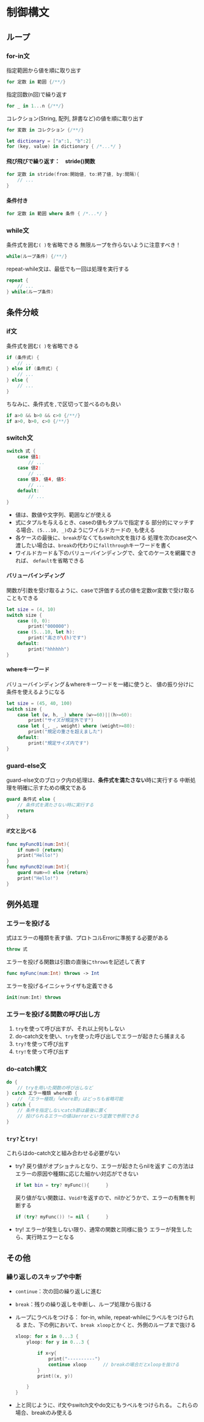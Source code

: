 # 制御構文

## ループ

### for-in文

指定範囲から値を順に取り出す

```swift
for 定数 in 範囲 {/**/}
```

指定回数(n回)で繰り返す

```swift
for _ in 1...n {/**/}
```

コレクション(String, 配列, 辞書など)の値を順に取り出す

```swift
for 変数 in コレクション {/**/}

let dictionary = ["a":1, "b":2]
for (key, value) in dictionary { /*...*/ }
```

#### 飛び飛びで繰り返す：　stride()関数

```swift
for 定数 in stride(from:開始値, to:終了値, by:間隔){
    // ...
}
```

#### 条件付き

```swift
for 定数 in 範囲 where 条件 { /*...*/ }
```

### while文

条件式を囲む`( )`を省略できる
無限ループを作らないように注意すべき！

```swift
while(ループ条件) {/**/}
```

repeat-while文は、最低でも一回は処理を実行する

```swift
repeat {
    // ...
} while(ループ条件)
```

## 条件分岐

### if文

条件式を囲む`( )`を省略できる

```swift
if (条件式) {
    // ...
} else if (条件式) {
    // ...
} else {
    // ...
}
```

ちなみに、条件式を`,`で区切って並べるのも良い

```swift
if a>0 && b>0 && c>0 {/**/}
if a>0, b>0, c>0 {/**/}
```

### switch文

```swift
switch 式 {
    case 値1:
        // ...
    case 値2:
        // ...
    case 値3, 値4, 値5:
        // ...
    default:
        // ...
}
```

* 値は、数値や文字列、範囲などが使える
* 式にタプルを与えるとき、caseの値もタプルで指定する
    部分的にマッチする場合、`(5...10, _)`のようにワイルドカードの`_`も使える
* 各ケースの最後に、`break`がなくてもswitch文を抜ける
    処理を次のcase文へ渡したい場合は、`break`の代わりに`fallthrough`キーワードを書く
* ワイルドカード＆下のバリューバインディングで、全てのケースを網羅できれば、
    `default`を省略できる

#### バリューバインディング

関数が引数を受け取るように、caseで評価する式の値を定数or変数で受け取ることもできる

```swift
let size = (4, 10)
switch size {
    case (0, 0):
        print("000000")
    case (5...10, let h):
        print("高さが\(h)です")
    default:
        print("hhhhhh")
}
```

#### whereキーワード

バリューバインディング＆whereキーワードを一緒に使うと、
値の振り分けに条件を使えるようになる

```swift
let size = (45, 40, 100)
switch size {
    case let (w, h, _) where (w>=60)||(h>=60):
        print("サイズが規定外です")
    case let (_, _, weight) where (weight>=80):
        print("規定の重さを超えました")
    default:
        print("規定サイズ内です")
}
```

### guard-else文

guard-else文のブロック内の処理は、**条件式を満たさない**時に実行する
中断処理を明確に示すための構文である

```swift
guard 条件式 else {
    // 条件式を満たさない時に実行する
    return
}
```

#### if文と比べる

```swift
func myFunc01(num:Int){
    if num<0 {return}
    print("Hello!")
}
func myFunc02(num:Int){
    guard num>=0 else {return}
    print("Hello!")
}
```

## 例外処理

### エラーを投げる

式はエラーの種類を表す値、プロトコルErrorに準拠する必要がある

```swift
throw 式
```

エラーを投げる関数は引数の直後に`throws`を記述して表す

```swift
func myFunc(num:Int) throws -> Int
```

エラーを投げるイニシャライザも定義できる

```swift
init(num:Int) throws
```

### エラーを投げる関数の呼び出し方

1. `try`を使って呼び出すが、それ以上何もしない
2. do-catch文を使い、`try`を使った呼び出しでエラーが起きたら捕まえる
3. `try?`を使って呼び出す
4. `try!`を使って呼び出す

### do-catch構文

```swift
do {
    // tryを用いた関数の呼び出しなど
} catch エラー種類 where節 {
    // 「エラー種類」「where節」はどっちも省略可能
} catch {
    // 条件を指定しないcatch節は最後に置く
    // 投げられるエラーの値はerrorという定数で参照できる
}
```

### `try?`と`try!`

これらはdo-catch文と組み合わせる必要がない

* try?
    戻り値がオプショナルとなり、エラーが起きたらnilを返す
    この方法はエラーの原因や種類に応じた細かい対応ができない

    ```swift
    if let bin = try? myFunc(){      }
    ```

    戻り値がない関数は、`Void?`を返すので、nilかどうかで、エラーの有無を判断する

    ```swift
    if (try? myFunc()) != nil {      }
    ```

* try!
    エラーが発生しない限り、通常の関数と同様に扱う
    エラーが発生したら、実行時エラーとなる

## その他

### 繰り返しのスキップや中断

* `continue`：次の回の繰り返しに進む
* `break`：残りの繰り返しを中断し、ループ処理から抜ける
* ループにラベルをつける：
    for-in, while, repeat-whileにラベルをつけられる
    また、下の例において、`break xloop`とかくと、外側のループまで抜ける

    ```swift
    xloop: for x in 0...3 {
        yloop: for y in 0...3 {

            if x<y{
                print("----------")
                continue xloop      // breakの場合だとxloopを抜ける
            }
            print((x, y))

        }
    }
    ```
  
* 上と同じように、if文やswitch文やdo文にもラベルをつけられる。
    これらの場合、breakのみ使える
